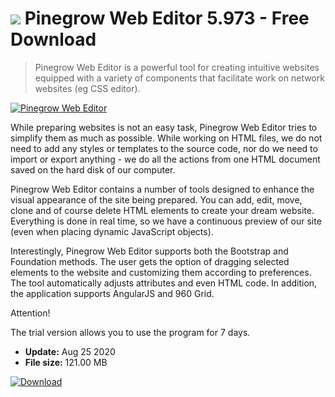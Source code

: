 # ![](https://cdn.softexe.net/static/icon/c/pinegrow-web-editor-8804.png) Pinegrow Web Editor 5.973 - Free Download

> Pinegrow Web Editor is a powerful tool for creating intuitive websites equipped with a variety of components that facilitate work on network websites (eg CSS editor).

[![Pinegrow Web Editor](https://gallery.dpcdn.pl/imgc/Tools/67620/g_-_420x350_1.5_-_x20160502014649_0.png)](https://softexe.net/win/development-it/web-applications/pinegrow-web-editor:hhRd.html)

While preparing websites is not an easy task, Pinegrow Web Editor tries to simplify them as much as possible. While working on HTML files, we do not need to add any styles or templates to the source code, nor do we need to import or export anything - we do all the actions from one HTML document saved on the hard disk of our computer.
 
 Pinegrow Web Editor contains a number of tools designed to enhance the visual appearance of the site being prepared. You can add, edit, move, clone and of course delete HTML elements to create your dream website. Everything is done in real time, so we have a continuous preview of our site (even when placing dynamic JavaScript objects).
 
 Interestingly, Pinegrow Web Editor supports both the Bootstrap and Foundation methods. The user gets the option of dragging selected elements to the website and customizing them according to preferences. The tool automatically adjusts attributes and even HTML code. In addition, the application supports AngularJS and 960 Grid.
 
 Attention!
 
 The trial version allows you to use the program for 7 days.


- **Update:** Aug 25 2020
- **File size:** 121.00 MB

[![Download](https://cdn.softexe.net/static/img/download.png)](https://softexe.net/win/development-it/web-applications/pinegrow-web-editor:hhRd.html)

